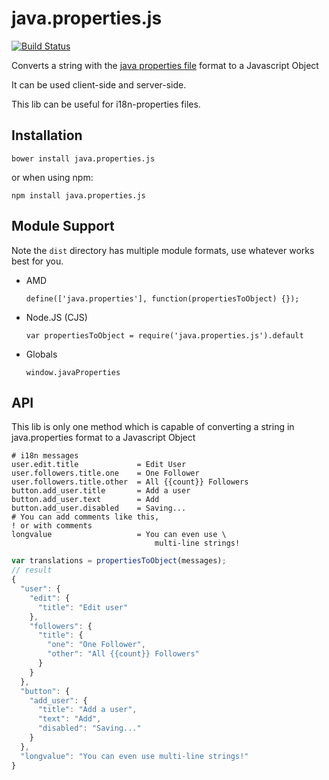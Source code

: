 java.properties.js
==================

[![Build Status](https://travis-ci.org/willemdewit/java.properties.js.svg?branch=master)](https://travis-ci.org/willemdewit/java.properties.js)

Converts a string with the [java properties file](https://docs.oracle.com/cd/E23095_01/Platform.93/ATGProgGuide/html/s0204propertiesfileformat01.html) format to a Javascript Object

It can be used client-side and server-side.

This lib can be useful for i18n-properties files.

Installation
------------

`bower install java.properties.js`

or when using npm:

`npm install java.properties.js`

Module Support
--------------

Note the `dist` directory has multiple module formats, use whatever
works best for you.

- AMD

  `define(['java.properties'], function(propertiesToObject) {});`

- Node.JS (CJS)

  `var propertiesToObject = require('java.properties.js').default`

- Globals

  `window.javaProperties`

API
---

This lib is only one method which is capable of converting a string in 
java.properties format to a Javascript Object

```
# i18n messages
user.edit.title             = Edit User
user.followers.title.one    = One Follower
user.followers.title.other  = All {{count}} Followers
button.add_user.title       = Add a user
button.add_user.text        = Add
button.add_user.disabled    = Saving...
# You can add comments like this,
! or with comments
longvalue                   = You can even use \
                                multi-line strings!
```

```js
var translations = propertiesToObject(messages);
// result
{
  "user": {
    "edit": {
      "title": "Edit user"
    },
    "followers": {
      "title": {
        "one": "One Follower",
        "other": "All {{count}} Followers"
      }
    }
  },
  "button": {
    "add_user": {
      "title": "Add a user",
      "text": "Add",
      "disabled": "Saving..."
    }
  },
  "longvalue": "You can even use multi-line strings!"
}
```